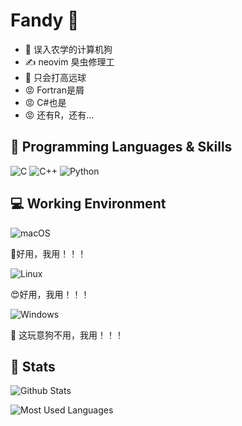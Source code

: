 # Fandy 🏸️
  - 🐶 误入农学的计算机狗
  - ✍️ neovim 臭虫修理工
  - 🏸️ 只会打高远球
  - 😡 Fortran是屑
  - 😡 C#也是
  - 😡 还有R，还有...
  
## 🧐 Programming Languages & Skills

![C](https://img.shields.io/badge/-C-a8b9cc?style=flat-square&logo=C&logoColor=fff)
![C++](https://img.shields.io/badge/-C%2b%2b-00599c?style=flat-square&logo=C%2b%2b&logoColor=fff)
![Python](https://img.shields.io/badge/-Python-3776ab?style=flat-square&logo=python&logoColor=fff)

## 💻 Working Environment

![macOS](https://img.shields.io/badge/macOS-%23.svg?style=flat-square&logo=apple&color=000000&logoColor=white)

🎉好用，我用！！！

![Linux](https://img.shields.io/badge/Linux-%23.svg?style=flat-square&logo=linux&color=FCC624&logoColor=black)

😍好用，我用！！！

![Windows](https://img.shields.io/badge/Windows-%23.svg?style=flat-square&logo=windows&color=0078D6&logoColor=white)

🐶 这玩意狗不用，我用！！！

## 🤔️ Stats
![Github Stats](https://github-readme-stats.vercel.app/api?username=d11638104&show_icons=true&theme=dark&count_private=true)


![Most Used Languages](https://github-readme-stats.vercel.app/api/top-langs/?username=d11638104&theme=dark&layout=compact)

<!--
**d11638104/d11638104** is a ✨ _special_ ✨ repository because its `README.md` (this file) appears on your GitHub profile.

Here are some ideas to get you started:

- 🔭 I’m currently working on ...
- 🌱 I’m currently learning ...
- 👯 I’m looking to collaborate on ...
- 🤔 I’m looking for help with ...
- 💬 Ask me about ...
- 📫 How to reach me: ...
- 😄 Pronouns: ...
- ⚡ Fun fact: ...
-->
